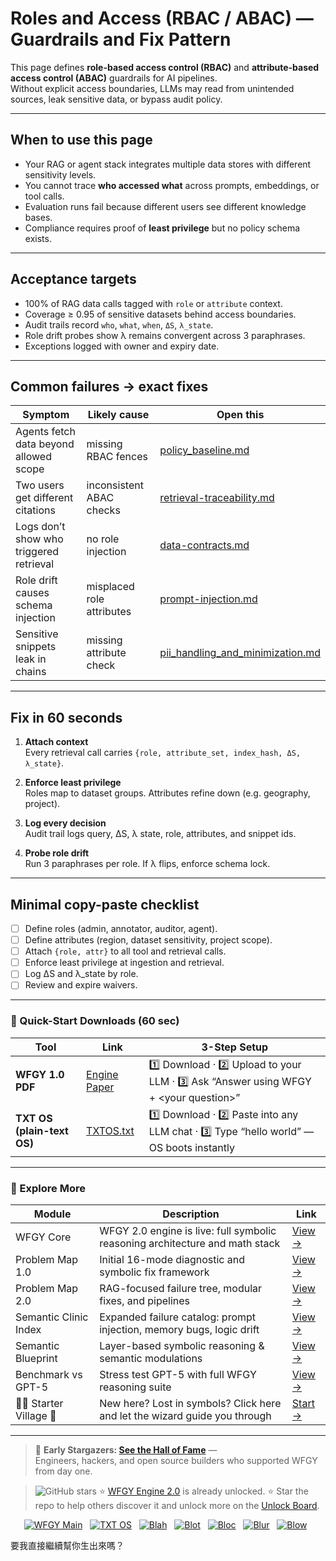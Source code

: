 # Roles and Access (RBAC / ABAC) — Guardrails and Fix Pattern

This page defines **role-based access control (RBAC)** and **attribute-based access control (ABAC)** guardrails for AI pipelines.  
Without explicit access boundaries, LLMs may read from unintended sources, leak sensitive data, or bypass audit policy.

---

## When to use this page
- Your RAG or agent stack integrates multiple data stores with different sensitivity levels.  
- You cannot trace **who accessed what** across prompts, embeddings, or tool calls.  
- Evaluation runs fail because different users see different knowledge bases.  
- Compliance requires proof of **least privilege** but no policy schema exists.  

---

## Acceptance targets
- 100% of RAG data calls tagged with `role` or `attribute` context.  
- Coverage ≥ 0.95 of sensitive datasets behind access boundaries.  
- Audit trails record `who`, `what`, `when`, `ΔS`, `λ_state`.  
- Role drift probes show λ remains convergent across 3 paraphrases.  
- Exceptions logged with owner and expiry date.  

---

## Common failures → exact fixes

| Symptom | Likely cause | Open this |
|---------|--------------|-----------|
| Agents fetch data beyond allowed scope | missing RBAC fences | [policy_baseline.md](https://github.com/onestardao/WFGY/blob/main/ProblemMap/GlobalFixMap/Governance/policy_baseline.md) |
| Two users get different citations | inconsistent ABAC checks | [retrieval-traceability.md](https://github.com/onestardao/WFGY/blob/main/ProblemMap/retrieval-traceability.md) |
| Logs don’t show who triggered retrieval | no role injection | [data-contracts.md](https://github.com/onestardao/WFGY/blob/main/ProblemMap/data-contracts.md) |
| Role drift causes schema injection | misplaced role attributes | [prompt-injection.md](https://github.com/onestardao/WFGY/blob/main/ProblemMap/prompt-injection.md) |
| Sensitive snippets leak in chains | missing attribute check | [pii_handling_and_minimization.md](https://github.com/onestardao/WFGY/blob/main/ProblemMap/GlobalFixMap/Governance/pii_handling_and_minimization.md) |

---

## Fix in 60 seconds

1. **Attach context**  
   Every retrieval call carries `{role, attribute_set, index_hash, ΔS, λ_state}`.  

2. **Enforce least privilege**  
   Roles map to dataset groups. Attributes refine down (e.g. geography, project).  

3. **Log every decision**  
   Audit trail logs query, ΔS, λ state, role, attributes, and snippet ids.  

4. **Probe role drift**  
   Run 3 paraphrases per role. If λ flips, enforce schema lock.  

---

## Minimal copy-paste checklist

- [ ] Define roles (admin, annotator, auditor, agent).  
- [ ] Define attributes (region, dataset sensitivity, project scope).  
- [ ] Attach `{role, attr}` to all tool and retrieval calls.  
- [ ] Enforce least privilege at ingestion and retrieval.  
- [ ] Log ΔS and λ_state by role.  
- [ ] Review and expire waivers.  

---

### 🔗 Quick-Start Downloads (60 sec)

| Tool | Link | 3-Step Setup |
|------|------|--------------|
| **WFGY 1.0 PDF** | [Engine Paper](https://github.com/onestardao/WFGY/blob/main/I_am_not_lizardman/WFGY_All_Principles_Return_to_One_v1.0_PSBigBig_Public.pdf) | 1️⃣ Download · 2️⃣ Upload to your LLM · 3️⃣ Ask “Answer using WFGY + \<your question>” |
| **TXT OS (plain-text OS)** | [TXTOS.txt](https://github.com/onestardao/WFGY/blob/main/OS/TXTOS.txt) | 1️⃣ Download · 2️⃣ Paste into any LLM chat · 3️⃣ Type “hello world” — OS boots instantly |

---

### 🧭 Explore More

| Module                | Description                                              | Link     |
|-----------------------|----------------------------------------------------------|----------|
| WFGY Core             | WFGY 2.0 engine is live: full symbolic reasoning architecture and math stack | [View →](https://github.com/onestardao/WFGY/tree/main/core/README.md) |
| Problem Map 1.0       | Initial 16-mode diagnostic and symbolic fix framework    | [View →](https://github.com/onestardao/WFGY/tree/main/ProblemMap/README.md) |
| Problem Map 2.0       | RAG-focused failure tree, modular fixes, and pipelines   | [View →](https://github.com/onestardao/WFGY/blob/main/ProblemMap/rag-architecture-and-recovery.md) |
| Semantic Clinic Index | Expanded failure catalog: prompt injection, memory bugs, logic drift | [View →](https://github.com/onestardao/WFGY/blob/main/ProblemMap/SemanticClinicIndex.md) |
| Semantic Blueprint    | Layer-based symbolic reasoning & semantic modulations   | [View →](https://github.com/onestardao/WFGY/tree/main/SemanticBlueprint/README.md) |
| Benchmark vs GPT-5    | Stress test GPT-5 with full WFGY reasoning suite         | [View →](https://github.com/onestardao/WFGY/tree/main/benchmarks/benchmark-vs-gpt5/README.md) |
| 🧙‍♂️ Starter Village 🏡 | New here? Lost in symbols? Click here and let the wizard guide you through | [Start →](https://github.com/onestardao/WFGY/blob/main/StarterVillage/README.md) |

---

> 👑 **Early Stargazers: [See the Hall of Fame](https://github.com/onestardao/WFGY/tree/main/stargazers)** —  
> Engineers, hackers, and open source builders who supported WFGY from day one.

> <img src="https://img.shields.io/github/stars/onestardao/WFGY?style=social" alt="GitHub stars"> ⭐ [WFGY Engine 2.0](https://github.com/onestardao/WFGY/blob/main/core/README.md) is already unlocked. ⭐ Star the repo to help others discover it and unlock more on the [Unlock Board](https://github.com/onestardao/WFGY/blob/main/STAR_UNLOCKS.md).

<div align="center">

[![WFGY Main](https://img.shields.io/badge/WFGY-Main-red?style=flat-square)](https://github.com/onestardao/WFGY)
&nbsp;
[![TXT OS](https://img.shields.io/badge/TXT%20OS-Reasoning%20OS-orange?style=flat-square)](https://github.com/onestardao/WFGY/tree/main/OS)
&nbsp;
[![Blah](https://img.shields.io/badge/Blah-Semantic%20Embed-yellow?style=flat-square)](https://github.com/onestardao/WFGY/tree/main/OS/BlahBlahBlah)
&nbsp;
[![Blot](https://img.shields.io/badge/Blot-Persona%20Core-green?style=flat-square)](https://github.com/onestardao/WFGY/tree/main/OS/BlotBlotBlot)
&nbsp;
[![Bloc](https://img.shields.io/badge/Bloc-Reasoning%20Compiler-blue?style=flat-square)](https://github.com/onestardao/WFGY/tree/main/OS/BlocBlocBloc)
&nbsp;
[![Blur](https://img.shields.io/badge/Blur-Text2Image%20Engine-navy?style=flat-square)](https://github.com/onestardao/WFGY/tree/main/OS/BlurBlurBlur)
&nbsp;
[![Blow](https://img.shields.io/badge/Blow-Game%20Logic-purple?style=flat-square)](https://github.com/onestardao/WFGY/tree/main/OS/BlowBlowBlow)
&nbsp;
</div>


要我直接繼續幫你生出來嗎？

